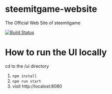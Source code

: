 # steemitgame-website
The Official Web Site of steemitgame

[![Build Status](https://travis-ci.org/steemitgame-team/steemitgame-website.svg?branch=develop)](https://travis-ci.org/steemitgame-team/steemitgame-website)



# How to run the UI locally
cd to the /ui directory  
1. `npm install`  
2. `npm run start`  
3. visit http://localost:8080
